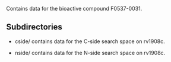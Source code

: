 Contains data for the bioactive compound F0537-0031.

## Subdirectories

- cside/ contains data for the C-side search space on rv1908c.

- nside/ contains data for the N-side search space on rv1908c.

